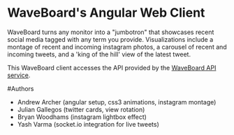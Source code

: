 WaveBoard's Angular Web Client
==============

WaveBoard turns any monitor into a "jumbotron" that showcases recent social media tagged with any term you provide. Visualizations include a montage of recent and incoming instagram photos, a carousel of recent and incoming tweets, and a 'king of the hill' view of the latest tweet.

This WaveBoard client accesses the API provided by the [WaveBoard API service](https://github.com/MediaDash/api_wrappers).

#Authors
* Andrew Archer (angular setup, css3 animations, instagram montage)
* Julian Gallegos (twitter cards, view rotation)
* Bryan Woodhams (instagram lightbox effect)
* Yash Varma (socket.io integration for live tweets)
